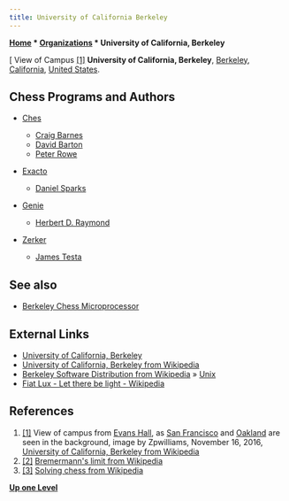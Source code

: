 ```yaml
---
title: University of California Berkeley
---
```

**[Home](Home "Home") \* [Organizations](Organizations "Organizations") \* University of California, Berkeley**



[ View of Campus <a id="cite-note-1" href="#cite-ref-1">[1]</a>
**University of California, Berkeley**, [Berkeley](https://en.wikipedia.org/wiki/Berkeley,_California), [California](https://en.wikipedia.org/wiki/California), [United States](https://en.wikipedia.org/wiki/United_States).



## Chess Programs and Authors


* [Ches](Ches "Ches")
	+ [Craig Barnes](Craig_Barnes "Craig Barnes")
	+ [David Barton](index.php?title=David_Barton&action=edit&redlink=1 "David Barton (page does not exist)")
	+ [Peter Rowe](index.php?title=Peter_Rowe&action=edit&redlink=1 "Peter Rowe (page does not exist)")


* [Exacto](Exacto "Exacto")
	+ [Daniel Sparks](Daniel_Sparks "Daniel Sparks")


* [Genie](Genie "Genie")
	+ [Herbert D. Raymond](Herbert_D._Raymond "Herbert D. Raymond")


* [Zerker](Zerker "Zerker")
	+ [James Testa](James_Testa "James Testa")


## See also


* [Berkeley Chess Microprocessor](Berkeley_Chess_Microprocessor "Berkeley Chess Microprocessor")


## External Links


* [University of California, Berkeley](http://berkeley.edu/)
* [University of California, Berkeley from Wikipedia](https://en.wikipedia.org/wiki/University_of_California,_Berkeley)
* [Berkeley Software Distribution from Wikipedia](https://en.wikipedia.org/wiki/Berkeley_Software_Distribution) » [Unix](Unix "Unix")
* [Fiat Lux - Let there be light - Wikipedia](https://en.wikipedia.org/wiki/Let_there_be_light)


## References


 1. <a id="cite-ref-1" href="#cite-note-1">[1]</a> View of campus from [Evans Hall](https://en.wikipedia.org/wiki/Evans_Hall_(UC_Berkeley)), as [San Francisco](https://en.wikipedia.org/wiki/San_Francisco) and [Oakland](https://en.wikipedia.org/wiki/Oakland,_California) are seen in the background, image by Zpwilliams, November 16, 2016, [University of California, Berkeley from Wikipedia](https://en.wikipedia.org/wiki/University_of_California,_Berkeley) 
2. <a id="cite-ref-2" href="#cite-note-2">[2]</a> [Bremermann's limit from Wikipedia](https://en.wikipedia.org/wiki/Bremermann%27s_limit)
3. <a id="cite-ref-3" href="#cite-note-3">[3]</a> [Solving chess from Wikipedia](https://en.wikipedia.org/wiki/Solving_chess)

**[Up one Level](Organizations "Organizations")**







 

